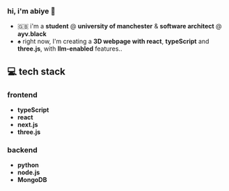 ### hi, i'm abiye 👋

- 🇬🇧 i'm a **student** @ **university of manchester** & **software architect** @ **ayv.black**
- ♠️ right now, I'm creating a **3D webpage with react**, **typeScript** and **three.js**, with **llm-enabled** features..

## 💻 tech stack

### frontend
- **typeScript**
- **react**
- **next.js**
- **three.js**

### backend
- **python**
- **node.js**
- **MongoDB**
